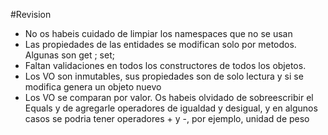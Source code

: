 #Revision

* No os habeis cuidado de limpiar los namespaces que no se usan
* Las propiedades de las entidades se modifican solo por metodos. Algunas son get ; set;
* Faltan validaciones en todos los constructores de todos los objetos.
* Los VO son inmutables, sus propiedades son de solo lectura y si se modifica genera un objeto nuevo
* Los VO se comparan por valor. Os habeis olvidado de sobreescribir el Equals y de agregarle operadores de igualdad y desigual, y en algunos casos se podria tener operadores + y -, por ejemplo, unidad de peso
